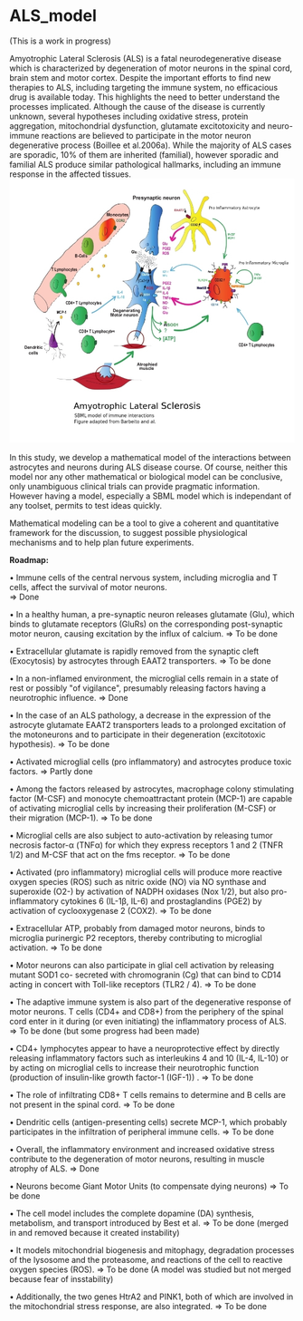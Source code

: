 # ALS_model
(This is a work in progress)

Amyotrophic Lateral Sclerosis (ALS) is a fatal neurodegenerative disease which is characterized by degeneration of motor neurons in the spinal cord, brain stem and motor cortex.
Despite the important efforts to find new therapies to ALS, including targeting the immune system, no efficacious drug is available today. 
This highlights the need to better understand the processes implicated.
Although the cause of the disease is currently unknown, several hypotheses including oxidative stress, protein aggregation, mitochondrial dysfunction, glutamate excitotoxicity and neuro-immune reactions are believed to participate in the motor neuron degenerative process (Boillee et al.2006a). 
While the majority of ALS cases are sporadic, 10% of them are inherited (familial), however sporadic and familial ALS produce similar pathological hallmarks, including an immune response in the affected tissues.
![Alt text](https://raw.githubusercontent.com/Hjertesvikt/ALS_model/master/ALS_immune_system_v2.jpeg)

In this study, we develop a mathematical model of the interactions between astrocytes and neurons during ALS disease course.
Of course, neither this model nor any other mathematical or biological model can be conclusive, only unambiguous clinical trials can provide pragmatic information. However having a model, especially a SBML model which is independant of any toolset, permits to test ideas quickly.

Mathematical modeling can be a tool to give a coherent and quantitative framework for the discussion, to suggest possible physiological mechanisms and to help plan future experiments.

<b>Roadmap:</b>

• Immune cells of the central nervous system, including microglia and T cells, affect the
survival of motor neurons.<br>
=> Done

• In a healthy human, a pre-synaptic neuron releases glutamate (Glu), which binds to
glutamate receptors (GluRs) on the corresponding post-synaptic motor neuron, causing
excitation by the influx of calcium.
=> To be done

• Extracellular glutamate is rapidly removed from the synaptic cleft (Exocytosis) by
astrocytes through EAAT2 transporters.
=> To be done

• In a non-inflamed environment, the microglial cells remain in a state of rest or possibly "of
vigilance", presumably releasing factors having a neurotrophic influence.
=> Done

• In the case of an ALS pathology, a decrease in the expression of the astrocyte glutamate
EAAT2 transporters leads to a prolonged excitation of the motoneurons and to participate in
their degeneration (excitotoxic hypothesis).
=> To be done

• Activated microglial cells (pro inflammatory) and astrocytes produce toxic factors.
=> Partly done

• Among the factors released by astrocytes, macrophage colony stimulating factor (M-CSF)
and monocyte chemoattractant protein (MCP-1) are capable of activating microglial cells
by increasing their proliferation (M-CSF) or their migration (MCP-1).
=> To be done

• Microglial cells are also subject to auto-activation by releasing tumor necrosis factor-α
(TNFα) for which they express receptors 1 and 2 (TNFR 1/2) and M-CSF that act on the fms
receptor.
=> To be done

• Activated (pro inflammatory) microglial cells will produce more reactive oxygen species
(ROS) such as nitric oxide (NO) via NO synthase and superoxide (O2-) by activation of
NADPH oxidases (Nox 1/2), but also pro-inflammatory cytokines 6 (IL-1β, IL-6) and
prostaglandins (PGE2) by activation of cyclooxygenase 2 (COX2).
=> To be done

• Extracellular ATP, probably from damaged motor neurons, binds to microglia purinergic P2
receptors, thereby contributing to microglial activation.
=> To be done

• Motor neurons can also participate in glial cell activation by releasing mutant SOD1 co-
secreted with chromogranin (Cg) that can bind to CD14 acting in concert with Toll-like
receptors (TLR2 / 4).
=> To be done

• The adaptive immune system is also part of the degenerative response of motor neurons. T
cells (CD4+ and CD8+) from the periphery of the spinal cord enter in it during (or even
initiating) the inflammatory process of ALS.
=> To be done (but some progress had been made)

• CD4+ lymphocytes appear to have a neuroprotective effect by directly releasing
inflammatory factors such as interleukins 4 and 10 (IL-4, IL-10) or by acting on microglial
cells to increase their neurotrophic function (production of insulin-like growth factor-1
(IGF-1)) .
=> To be done

• The role of infiltrating CD8+ T cells remains to determine and B cells are not present in the
spinal cord.
=> To be done

• Dendritic cells (antigen-presenting cells) secrete MCP-1, which probably participates in the
infiltration of peripheral immune cells.
=> To be done

• Overall, the inflammatory environment and increased oxidative stress contribute to the
degeneration of motor neurons, resulting in muscle atrophy of ALS.
=> Done

• Neurons become Giant Motor Units (to compensate dying neurons)
=> To be done

• The cell model includes the complete dopamine (DA) synthesis, metabolism, and transport
introduced by Best et al.
=> To be done (merged in and removed because it created instability)

• It models mitochondrial biogenesis and mitophagy, degradation processes of the lysosome
and the proteasome, and reactions of the cell to reactive oxygen species (ROS).
=> To be done (A model was studied but not merged because fear of insstability)

• Additionally, the two genes HtrA2 and PINK1, both of which are involved in the
mitochondrial stress response, are also integrated.
=> To be done





